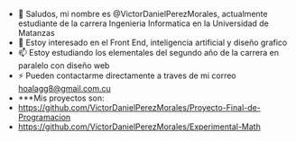 - 👋 Saludos, mi nombre es @VictorDanielPerezMorales, actualmente estudiante de la carrera Ingenieria Informatica en la Universidad de Matanzas
- 👀 Estoy interesado en el Front End, inteligencia artificial y diseño grafico
- 📫 Estoy estudiando los elementales del segundo año de la carrera en paralelo con diseño web
- ⚡ Pueden contactarme directamente a traves de mi correo hoalagg8@gmail.com.cu
- ***Mis proyectos son:
- https://github.com/VictorDanielPerezMorales/Proyecto-Final-de-Programacion
- https://github.com/VictorDanielPerezMorales/Experimental-Math

<!---
VictorDanielPerezMorales/VictorDanielPerezMorales is a ✨ special ✨ repository because its `README.md` (this file) appears on your GitHub profile.
You can click the Preview link to take a look at your changes.
--->
